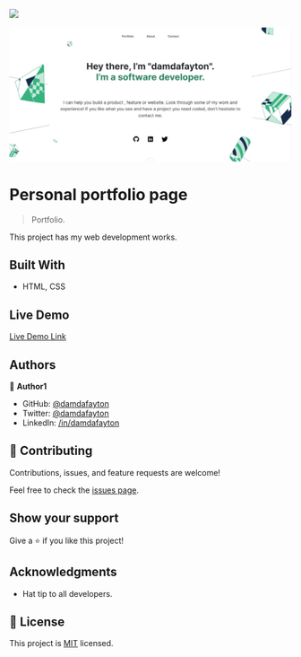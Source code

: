 ![](portfolio-scr.jpg)

![](./works/ss-portfolio.jpg)


# Personal portfolio page

> Portfolio.

This project has my web development works.


## Built With

- HTML, CSS


## Live Demo

[Live Demo Link](https://damdafayton.github.io/portfolio/)


## Authors

👤 **Author1**

- GitHub: [@damdafayton](https://github.com/damdafayton)
- Twitter: [@damdafayton](https://twitter.com/topragagiden)
- LinkedIn: [/in/damdafayton](https://linkedin.com/in/damdafayton)


## 🤝 Contributing

Contributions, issues, and feature requests are welcome!

Feel free to check the [issues page](../../issues/).


## Show your support

Give a ⭐️ if you like this project!


## Acknowledgments

- Hat tip to all developers.


## 📝 License

This project is [MIT](./MIT.md) licensed.
